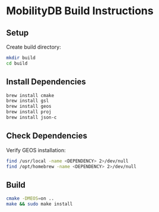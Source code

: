 # MobilityDB Build Instructions



## Setup
Create build directory:
```bash
mkdir build
cd build
```

## Install Dependencies
```bash
brew install cmake
brew install gsl
brew install geos
brew install proj
brew install json-c
```

## Check Dependencies
Verify GEOS installation:
```bash
find /usr/local -name <DEPENDENCY> 2>/dev/null
find /opt/homebrew -name <DEPENDENCY> 2>/dev/null
```

## Build
```bash
cmake -DMEOS=on ..
make && sudo make install
```
